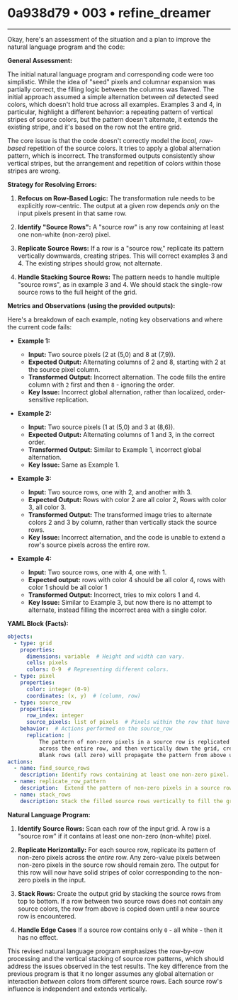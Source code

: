 # 0a938d79 • 003 • refine_dreamer

---
Okay, here's an assessment of the situation and a plan to improve the natural language program and the code:

**General Assessment:**

The initial natural language program and corresponding code were too simplistic. While the idea of "seed" pixels and columnar expansion was partially correct, the filling logic between the columns was flawed. The initial approach assumed a simple alternation between *all* detected seed colors, which doesn't hold true across all examples.  Examples 3 and 4, in particular, highlight a different behavior: a repeating pattern of vertical stripes of source colors, but the pattern doesn't alternate, it extends the existing stripe, and it's based on the row not the entire grid.

The core issue is that the code doesn't correctly model the *local, row-based* repetition of the source colors. It tries to apply a global alternation pattern, which is incorrect. The transformed outputs consistently show vertical stripes, but the arrangement and repetition of colors within those stripes are wrong.

**Strategy for Resolving Errors:**

1.  **Refocus on Row-Based Logic:** The transformation rule needs to be explicitly row-centric.  The output at a given row depends *only* on the input pixels present in that same row.

2.  **Identify "Source Rows":** A "source row" is any row containing at least one non-white (non-zero) pixel.

3.  **Replicate Source Rows:** If a row is a "source row," replicate its pattern vertically downwards, creating stripes. This will correct examples 3 and 4. The existing stripes should grow, not alternate.

4.  **Handle Stacking Source Rows:** The pattern needs to handle multiple "source rows", as in example 3 and 4. We should stack the single-row source rows to the full height of the grid.

**Metrics and Observations (using the provided outputs):**

Here's a breakdown of each example, noting key observations and where the current code fails:

*   **Example 1:**
    *   **Input:** Two source pixels (2 at (5,0) and 8 at (7,9)).
    *   **Expected Output:** Alternating columns of 2 and 8, starting with 2 at the source pixel column.
    *   **Transformed Output:** Incorrect alternation. The code fills the entire column with `2` first and then `8` - ignoring the order.
    *   **Key Issue:** Incorrect global alternation, rather than localized, order-sensitive replication.

*   **Example 2:**
    *   **Input:** Two source pixels (1 at (5,0) and 3 at (8,6)).
    *   **Expected Output:** Alternating columns of 1 and 3, in the correct order.
    *   **Transformed Output:**  Similar to Example 1, incorrect global alternation.
    *   **Key Issue:**  Same as Example 1.

*   **Example 3:**
    *   **Input:** Two source rows, one with 2, and another with 3.
    *   **Expected Output:**  Rows with color 2 are all color 2, Rows with color 3, all color 3.
    *   **Transformed Output:** The transformed image tries to alternate colors 2 and 3 by column, rather than vertically stack the source rows.
    *   **Key Issue:** Incorrect alternation, and the code is unable to extend a row's source pixels across the entire row.

*   **Example 4:**
    *   **Input:** Two source rows, one with 4, one with 1.
    *   **Expected output:** rows with color 4 should be all color 4, rows with color 1 should be all color 1
    *   **Transformed Output:** Incorrect, tries to mix colors 1 and 4.
    *   **Key Issue:** Similar to Example 3, but now there is no attempt to alternate, instead filling the incorrect area with a single color.

**YAML Block (Facts):**

```yaml
objects:
  - type: grid
    properties:
      dimensions: variable  # Height and width can vary.
      cells: pixels
      colors: 0-9  # Representing different colors.
  - type: pixel
    properties:
      color: integer (0-9)
      coordinates: (x, y)  # (column, row)
  - type: source_row
    properties:
      row_index: integer
      source_pixels: list of pixels  # Pixels within the row that have non-zero color.
    behavior:  # Actions performed on the source_row
      replication: |
          The pattern of non-zero pixels in a source row is replicated
          across the entire row, and then vertically down the grid, creating stripes.
          Blank rows (all zero) will propagate the pattern from above until another source_row is found.
actions:
  - name: find_source_rows
    description: Identify rows containing at least one non-zero pixel.
  - name: replicate_row_pattern
    description:  Extend the pattern of non-zero pixels in a source row horizontally to fill the row.
  - name: stack_rows
    description: Stack the filled source rows vertically to fill the grid.
```

**Natural Language Program:**

1.  **Identify Source Rows:** Scan each row of the input grid. A row is a "source row" if it contains at least one non-zero (non-white) pixel.

2.  **Replicate Horizontally:** For each source row, replicate its pattern of non-zero pixels across the *entire* row. Any zero-value pixels between non-zero pixels in the source row should remain zero.  The output for this row will now have solid stripes of color corresponding to the non-zero pixels in the input.

3. **Stack Rows:** Create the output grid by stacking the source rows from top to bottom. If a row between two source rows does not contain any source colors, the row from above is copied down until a new source row is encountered.

4. **Handle Edge Cases** If a source row contains only `0` - all white - then it has no effect.

This revised natural language program emphasizes the row-by-row processing and the vertical stacking of source row patterns, which should address the issues observed in the test results. The key difference from the previous program is that it no longer assumes any global alternation or interaction *between* colors from different source rows. Each source row's influence is independent and extends vertically.

